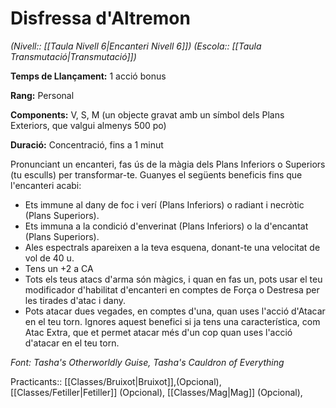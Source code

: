 # Disfressa d'Altremon

*(Nivell:: [[Taula Nivell 6|Encanteri Nivell 6]]) (Escola:: [[Taula Transmutació|Transmutació]])*

**Temps de Llançament:** 1 acció bonus

**Rang:** Personal

**Components:** V, S, M (un objecte gravat amb un símbol dels Plans Exteriors, que valgui almenys 500 po)

**Duració:** Concentració, fins a 1 minut

Pronunciant un encanteri, fas ús de la màgia dels Plans Inferiors o Superiors (tu esculls) per transformar-te. Guanyes el següents beneficis fins que l'encanteri acabi:
- Ets immune al dany de foc i verí (Plans Inferiors) o radiant i necròtic (Plans Superiors).
- Ets immuna a la condició d'enverinat (Plans Inferiors) o la d'encantat (Plans Superiors).
- Ales espectrals apareixen a la teva esquena, donant-te una velocitat de vol de 40 u.
- Tens un +2 a CA
- Tots els teus atacs d'arma són màgics, i quan en fas un, pots usar el teu modificador d'habilitat d'encanteri en comptes de Força o Destresa per les tirades d'atac i dany.
- Pots atacar dues vegades, en comptes d'una, quan uses l'acció d'Atacar en el teu torn. Ignores aquest benefici si ja tens una característica, com Atac Extra, que et permet atacar més d'un cop quan uses l'acció d'atacar en el teu torn.


*Font: Tasha's Otherworldly Guise, Tasha's Cauldron of Everything*



Practicants:: [[Classes/Bruixot|Bruixot]],(Opcional), [[Classes/Fetiller|Fetiller]] (Opcional), [[Classes/Mag|Mag]] (Opcional),